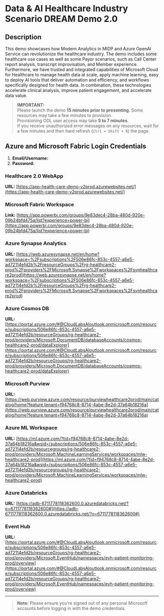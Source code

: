 # Data & AI Healthcare Industry Scenario DREAM Demo 2.0

## Description

This demo showcases how Modern Analytics in MIDP and Azure OpenAI Service can revolutionize the healthcare industry. The demo includes some healthcare use cases as well as some Payor scenarios, such as Call Center report analysis, transcript improvisation, and Member experience. Furthermore, we have trusted and integrated capabilities of Microsoft Cloud for Healthcare to manage health data at scale, apply machine learning, easy to deploy AI tools that deliver automation and efficiency, and workflows specifically designed for health data. In combination, these technologies accelerate clinical analysis, improve patient engagement, and accelerate data value.

> **IMPORTANT:**  
> Please launch the demo **15 minutes prior to presenting**. Some resources may take a few minutes to provision.  
> Provisioning ODL user access may take **5 to 7 minutes**.  
> If you receive unauthorized error messages on any resources, wait for a few minutes and then hard refresh (`Ctrl + Shift + R`) the page.

## Azure and Microsoft Fabric Login Credentials

1. **Email/Username:** <inject key="AzureAdUserEmail"></inject>
2. **Password:** <inject key="AzureAdUserPassword"></inject>


### Healthcare 2.0 WebApp
**URL:** [https://app-health-care-demo-v2prod.azurewebsites.net/](https://app-health-care-demo-v2prod.azurewebsites.net/)

### Microsoft Fabric Workspace
**Link:** [https://app.powerbi.com/groups/9e83dec4-28ba-480d-920e-09b24bfd475a/list?experience=power-bi](https://app.powerbi.com/groups/9e83dec4-28ba-480d-920e-09b24bfd475a/list?experience=power-bi)

 
### Azure Synapse Analytics
**URL:** [https://web.azuresynapse.net/en/home?workspace=%2Fsubscriptions%2F506e86fc-853c-4557-a6e5-ad72114efd2b%2FresourceGroups%2Frg-healthcare2-prod%2Fproviders%2FMicrosoft.Synapse%2Fworkspaces%2Fsynhealthcare2prod](https://web.azuresynapse.net/en/home?workspace=%2Fsubscriptions%2F506e86fc-853c-4557-a6e5-ad72114efd2b%2FresourceGroups%2Frg-healthcare2-prod%2Fproviders%2FMicrosoft.Synapse%2Fworkspaces%2Fsynhealthcare2prod)

### Azure Cosmos DB
**URL:** [https://portal.azure.com/#@CloudLabsAIoutlook.onmicrosoft.com/resource/subscriptions/506e86fc-853c-4557-a6e5-ad72114efd2b/resourceGroups/rg-healthcare2-prod/providers/Microsoft.DocumentDB/databaseAccounts/cosmos-healthcare2-prod/dataExplorer](https://portal.azure.com/#@CloudLabsAIoutlook.onmicrosoft.com/resource/subscriptions/506e86fc-853c-4557-a6e5-ad72114efd2b/resourceGroups/rg-healthcare2-prod/providers/Microsoft.DocumentDB/databaseAccounts/cosmos-healthcare2-prod/dataExplorer)

### Microsoft Purview
**URL:** [https://web.purview.azure.com/resource/purviewhealthcare2prod/main/catalog/home?feature.tenant=f94768c8-8714-4abe-8e2d-37a64b18216a](https://web.purview.azure.com/resource/purviewhealthcare2prod/main/catalog/home?feature.tenant=f94768c8-8714-4abe-8e2d-37a64b18216a)

### Azure ML Workspace
**URL:** [https://ml.azure.com/?tid=f94768c8-8714-4abe-8e2d-37a64b18216a&wsid=/subscriptions/506e86fc-853c-4557-a6e5-ad72114efd2b/resourcegroups/rg-healthcare2-prod/providers/Microsoft.MachineLearningServices/workspaces/mlw-healthcare2-prod](https://ml.azure.com/?tid=f94768c8-8714-4abe-8e2d-37a64b18216a&wsid=/subscriptions/506e86fc-853c-4557-a6e5-ad72114efd2b/resourcegroups/rg-healthcare2-prod/providers/Microsoft.MachineLearningServices/workspaces/mlw-healthcare2-prod)

### Azure Databricks
**URL:** [https://adb-6711778118362600.0.azuredatabricks.net/?o=6711778118362600#](https://adb-6711778118362600.0.azuredatabricks.net/?o=6711778118362600#)

### Event Hub
**URL:** [https://portal.azure.com/#@CloudLabsAIoutlook.onmicrosoft.com/resource/subscriptions/506e86fc-853c-4557-a6e5-ad72114efd2b/resourceGroups/rg-healthcare2-prod/providers/Microsoft.EventHub/namespaces/evh-patient-monitoring-prod/overview](https://portal.azure.com/#@CloudLabsAIoutlook.onmicrosoft.com/resource/subscriptions/506e86fc-853c-4557-a6e5-ad72114efd2b/resourceGroups/rg-healthcare2-prod/providers/Microsoft.EventHub/namespaces/evh-patient-monitoring-prod/overview)

---

>**Note:** Please ensure you're signed out of any personal Microsoft accounts before logging in with the demo credentials.
